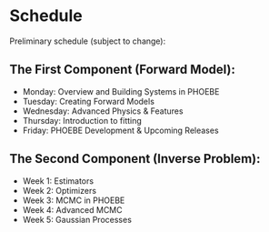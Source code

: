 # Schedule

Preliminary schedule (subject to change):

## The First Component (Forward Model):

* Monday: Overview and Building Systems in PHOEBE
* Tuesday: Creating Forward Models
* Wednesday:  Advanced Physics & Features
* Thursday: Introduction to fitting
* Friday: PHOEBE Development & Upcoming Releases

## The Second Component (Inverse Problem):

* Week 1: Estimators 
* Week 2: Optimizers
* Week 3: MCMC in PHOEBE
* Week 4: Advanced MCMC
* Week 5: Gaussian Processes
